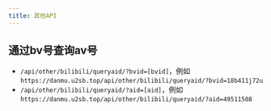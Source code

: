 ```yaml
---
title: 其他API
---
```


## 通过bv号查询av号

- `/api/other/bilibili/queryaid/?bvid=[bvid]`，例如  
  `https://danmu.u2sb.top/api/other/bilibili/queryaid/?bvid=18b411j72u`
- `/api/other/bilibili/queryaid/?aid=[aid]`，例如  
  `https://danmu.u2sb.top/api/other/bilibili/queryaid/?aid=49511508`


<ClientOnly>
  <Vssue title="其他API-other | 弹幕服务器文档" />
</ClientOnly>